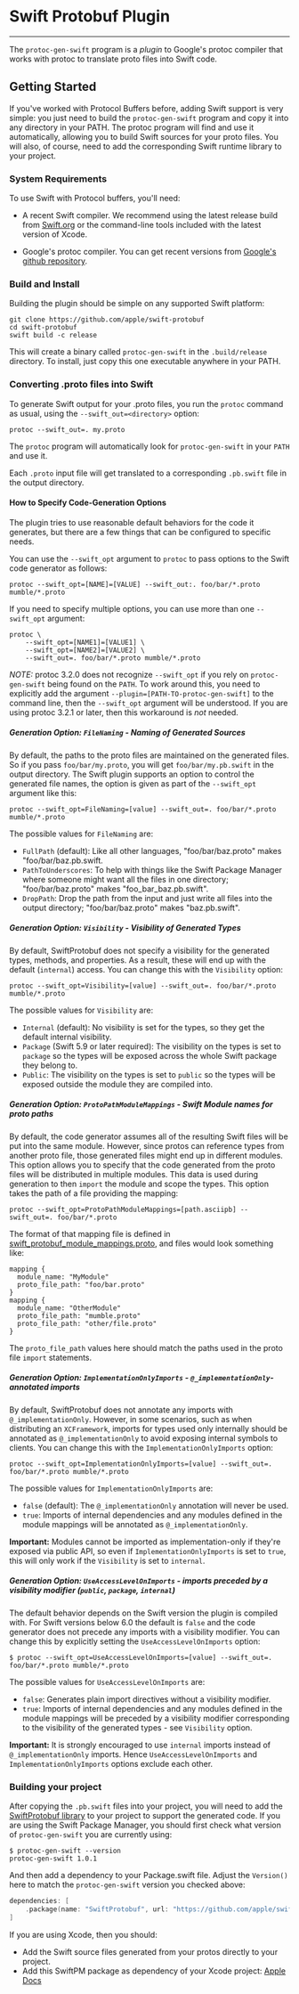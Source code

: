 # Swift Protobuf Plugin

---

The `protoc-gen-swift` program is a _plugin_ to Google's protoc
compiler that works with protoc to translate proto files into
Swift code.

## Getting Started

If you've worked with Protocol Buffers before, adding Swift support is
very simple: you just need to build the `protoc-gen-swift` program and
copy it into any directory in your PATH.  The protoc program will find
and use it automatically, allowing you to build Swift sources for your
proto files.  You will also, of course, need to add the corresponding
Swift runtime library to your project.

### System Requirements

To use Swift with Protocol buffers, you'll need:

* A recent Swift compiler. We recommend using the latest release build
  from [Swift.org](https://swift.org) or the command-line tools included
  with the latest version of Xcode.

* Google's protoc compiler.  You can get recent versions from
  [Google's github repository](https://github.com/protocolbuffers/protobuf).

### Build and Install

Building the plugin should be simple on any supported Swift platform:

```
git clone https://github.com/apple/swift-protobuf
cd swift-protobuf
swift build -c release
```

This will create a binary called `protoc-gen-swift` in the
`.build/release` directory.  To install, just copy this one executable
anywhere in your PATH.

### Converting .proto files into Swift

To generate Swift output for your .proto files, you run the `protoc`
command as usual, using the `--swift_out=<directory>` option:

```
protoc --swift_out=. my.proto
```

The `protoc` program will automatically look for `protoc-gen-swift` in your
`PATH` and use it.

Each `.proto` input file will get translated to a corresponding `.pb.swift` file
in the output directory.

#### How to Specify Code-Generation Options

The plugin tries to use reasonable default behaviors for the code it
generates, but there are a few things that can be configured to
specific needs.

You can use the `--swift_opt` argument to `protoc` to pass options to the
Swift code generator as follows:
```
protoc --swift_opt=[NAME]=[VALUE] --swift_out:. foo/bar/*.proto mumble/*.proto
```

If you need to specify multiple options, you can use more than one
`--swift_opt` argument:
```
protoc \
    --swift_opt=[NAME1]=[VALUE1] \
    --swift_opt=[NAME2]=[VALUE2] \
    --swift_out=. foo/bar/*.proto mumble/*.proto
```

_NOTE:_ protoc 3.2.0 does not recognize `--swift_opt` if you rely on
`protoc-gen-swift` being found on the `PATH`. To work around this, you need to
explicitly add the argument `--plugin=[PATH-TO-protoc-gen-swift]` to the
command line, then the `--swift_opt` argument will be understood.  If you are
using protoc 3.2.1 or later, then this workaround is _not_ needed.

##### Generation Option: `FileNaming` - Naming of Generated Sources

By default, the paths to the proto files are maintained on the
generated files.  So if you pass `foo/bar/my.proto`, you will get
`foo/bar/my.pb.swift` in the output directory. The Swift plugin
supports an option to control the generated file names, the option is
given as part of the `--swift_opt` argument like this:

```
protoc --swift_opt=FileNaming=[value] --swift_out=. foo/bar/*.proto mumble/*.proto
```

The possible values for `FileNaming` are:

* `FullPath` (default): Like all other languages, "foo/bar/baz.proto" makes
  "foo/bar/baz.pb.swift.
* `PathToUnderscores`: To help with things like the Swift Package
  Manager where someone might want all the files in one directory;
  "foo/bar/baz.proto" makes "foo_bar_baz.pb.swift".
* `DropPath`: Drop the path from the input and just write all files
  into the output directory; "foo/bar/baz.proto" makes "baz.pb.swift".

##### Generation Option: `Visibility` - Visibility of Generated Types

By default, SwiftProtobuf does not specify a visibility for the
generated types, methods, and properties.  As a result, these will end
up with the default (`internal`) access.  You can change this with the
`Visibility` option:

```
protoc --swift_opt=Visibility=[value] --swift_out=. foo/bar/*.proto mumble/*.proto
```

The possible values for `Visibility` are:

* `Internal` (default): No visibility is set for the types, so they get the
  default internal visibility.
* `Package` (Swift 5.9 or later required): The visibility on the types is set to
 `package` so the types will be exposed across the whole Swift package they belong to.
* `Public`: The visibility on the types is set to `public` so the types will
  be exposed outside the module they are compiled into.


##### Generation Option: `ProtoPathModuleMappings` - Swift Module names for proto paths

By default, the code generator assumes all of the resulting Swift files will
be put into the same module. However, since protos can reference types from
another proto file, those generated files might end up in different modules.
This option allows you to specify that the code generated from the proto
files will be distributed in multiple modules. This data is used during
generation to then `import` the module and scope the types. This option
takes the path of a file providing the mapping:

```
protoc --swift_opt=ProtoPathModuleMappings=[path.asciipb] --swift_out=. foo/bar/*.proto
```

The format of that mapping file is defined in
[swift_protobuf_module_mappings.proto](../Protos/SwiftProtobufPluginLibrary/swift_protobuf_module_mappings.proto),
and files would look something like:

```
mapping {
  module_name: "MyModule"
  proto_file_path: "foo/bar.proto"
}
mapping {
  module_name: "OtherModule"
  proto_file_path: "mumble.proto"
  proto_file_path: "other/file.proto"
}
```

The `proto_file_path` values here should match the paths used in the proto file
`import` statements.


##### Generation Option: `ImplementationOnlyImports` - `@_implementationOnly`-annotated imports

By default, SwiftProtobuf does not annotate any imports with `@_implementationOnly`.
However, in some scenarios, such as when distributing an `XCFramework`, imports
for types used only internally should be annotated as `@_implementationOnly` to
avoid exposing internal symbols to clients.
You can change this with the `ImplementationOnlyImports` option:

```
protoc --swift_opt=ImplementationOnlyImports=[value] --swift_out=. foo/bar/*.proto mumble/*.proto
```

The possible values for `ImplementationOnlyImports` are:

* `false` (default): The `@_implementationOnly` annotation will never be used.
* `true`: Imports of internal dependencies and any modules defined in the module
mappings will be annotated as `@_implementationOnly`.

**Important:** Modules cannot be imported as implementation-only if they're
exposed via public API, so even if `ImplementationOnlyImports` is set to `true`,
this will only work if the `Visibility` is set to `internal`.


##### Generation Option: `UseAccessLevelOnImports` - imports preceded by a visibility modifier (`public`, `package`, `internal`)

The default behavior depends on the Swift version the plugin is compiled with. 
For Swift versions below 6.0 the default is `false` and the code generator does not precede any imports with a visibility modifier. 
You can change this by explicitly setting the `UseAccessLevelOnImports` option:

```
$ protoc --swift_opt=UseAccessLevelOnImports=[value] --swift_out=. foo/bar/*.proto mumble/*.proto
```

The possible values for `UseAccessLevelOnImports` are:

* `false`: Generates plain import directives without a visibility modifier.
* `true`: Imports of internal dependencies and any modules defined in the module
mappings will be preceded by a visibility modifier corresponding to the visibility of the generated types - see `Visibility` option. 

**Important:** It is strongly encouraged to use `internal` imports instead of `@_implementationOnly` imports. 
Hence `UseAccessLevelOnImports` and `ImplementationOnlyImports` options exclude each other. 


### Building your project

After copying the `.pb.swift` files into your project, you will need
to add the
[SwiftProtobuf library](https://github.com/apple/swift-protobuf) to
your project to support the generated code.  If you are using the
Swift Package Manager, you should first check what version of
`protoc-gen-swift` you are currently using:

```
$ protoc-gen-swift --version
protoc-gen-swift 1.0.1
```

And then add a dependency to your Package.swift file.  Adjust the
`Version()` here to match the `protoc-gen-swift` version you checked
above:

```swift
dependencies: [
    .package(name: "SwiftProtobuf", url: "https://github.com/apple/swift-protobuf.git", from: "1.6.0"),
]
```

If you are using Xcode, then you should:

* Add the Swift source files generated from your protos directly to your
  project.
* Add this SwiftPM package as dependency of your Xcode project:
  [Apple Docs](https://developer.apple.com/documentation/swift_packages/adding_package_dependencies_to_your_app)

